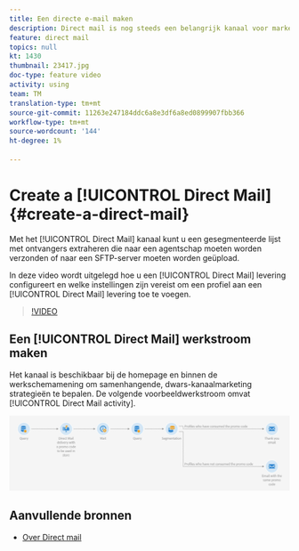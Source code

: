 ```yaml
---
title: Een directe e-mail maken
description: Direct mail is nog steeds een belangrijk kanaal voor marketeers over de hele wereld en ze kunnen deze offline interacties nu naast hun online interacties organiseren. Dezelfde engine die digitale communicatie mogelijk maakt, zoals e-mail en mobiel, kan nu ook directe mailers personaliseren.
feature: direct mail
topics: null
kt: 1430
thumbnail: 23417.jpg
doc-type: feature video
activity: using
team: TM
translation-type: tm+mt
source-git-commit: 11263e247184ddc6a8e3df6a8ed0899907fbb366
workflow-type: tm+mt
source-wordcount: '144'
ht-degree: 1%

---
```



# Create a [!UICONTROL Direct Mail] {#create-a-direct-mail}

Met het [!UICONTROL Direct Mail] kanaal kunt u een gesegmenteerde lijst met ontvangers extraheren die naar een agentschap moeten worden verzonden of naar een SFTP-server moeten worden geüpload.

In deze video wordt uitgelegd hoe u een [!UICONTROL Direct Mail] levering configureert en welke instellingen zijn vereist om een profiel aan een [!UICONTROL Direct Mail] levering toe te voegen.

>[!VIDEO](https://video.tv.adobe.com/v/23417?quality=12)

## Een [!UICONTROL Direct Mail] werkstroom maken

Het kanaal is beschikbaar bij de homepage en binnen de werkschemamening om samenhangende, dwars-kanaalmarketing strategieën te bepalen. De volgende voorbeeldwerkstroom omvat [!UICONTROL Direct Mail activity].

![Workflowafbeelding](/help/assets/direct_mail_examplewf.png)

## Aanvullende bronnen

* [Over Direct mail](https://docs.adobe.com/content/help/en/campaign-standard/using/communication-channels/direct-mail/about-direct-mail.html)
